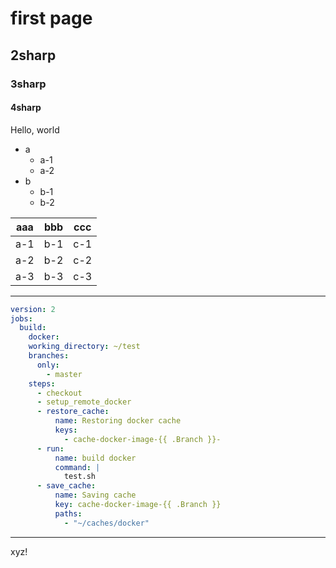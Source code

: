 # first page
## 2sharp
### 3sharp
#### 4sharp

Hello, world

- a
  - a-1
  - a-2
- b
  - b-1
  - b-2

| aaa | bbb | ccc |
|-----|-----|-----|
| a-1 | b-1 | c-1 |
| a-2 | b-2 | c-2 |
| a-3 | b-3 | c-3 |

---
```yml
version: 2
jobs:
  build:
    docker:
    working_directory: ~/test
    branches:
      only:
        - master
    steps:
      - checkout
      - setup_remote_docker
      - restore_cache:
          name: Restoring docker cache
          keys:
            - cache-docker-image-{{ .Branch }}-
      - run:
          name: build docker
          command: |
            test.sh
      - save_cache:
          name: Saving cache
          key: cache-docker-image-{{ .Branch }}
          paths:
            - "~/caches/docker"
```
---

xyz!

